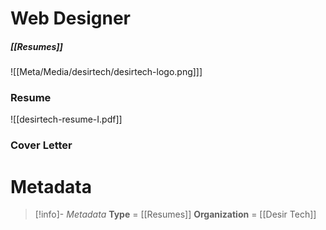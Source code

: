 # Web Designer 
##### [[Resumes]]

![[Meta/Media/desirtech/desirtech-logo.png]]]

### Resume
![[desirtech-resume-I.pdf]]

### Cover Letter

# Metadata
> [!info]- *Metadata*
> **Type** = [[Resumes]]
> **Organization** = [[Desir Tech]]